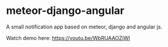 # meteor-django-angular
A small notification app based on meteor, django and angular js.

Watch demo here: https://youtu.be/WbRUAAOZjWI
